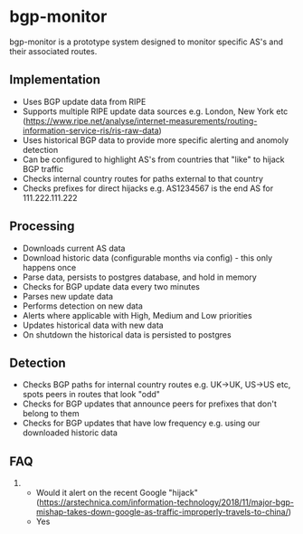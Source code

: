 # bgp-monitor

bgp-monitor is a prototype system designed to monitor specific AS's and their associated routes.

## Implementation

- Uses BGP update data from RIPE
- Supports multiple RIPE update data sources e.g. London, New York etc (https://www.ripe.net/analyse/internet-measurements/routing-information-service-ris/ris-raw-data)
- Uses historical BGP data to provide more specific alerting and anomoly detection
- Can be configured to highlight AS's from countries that "like" to hijack BGP traffic
- Checks internal country routes for paths external to that country
- Checks prefixes for direct hijacks e.g. AS1234567 is the end AS for 111.222.111.222

## Processing

- Downloads current AS data
- Download historic data (configurable months via config) - this only happens once
- Parse data, persists to postgres database, and hold in memory
- Checks for BGP update data every two minutes
- Parses new update data
- Performs detection on new data
- Alerts where applicable with High, Medium and Low priorities
- Updates historical data with new data
- On shutdown the historical data is persisted to postgres

## Detection

- Checks BGP paths for internal country routes e.g. UK->UK, US->US etc, spots peers in routes that look "odd"
- Checks for BGP updates that announce peers for prefixes that don't belong to them
- Checks for BGP updates that have low frequency e.g. using our downloaded historic data

## FAQ

1. - Would it alert on the recent Google "hijack" (https://arstechnica.com/information-technology/2018/11/major-bgp-mishap-takes-down-google-as-traffic-improperly-travels-to-china/)
   - Yes